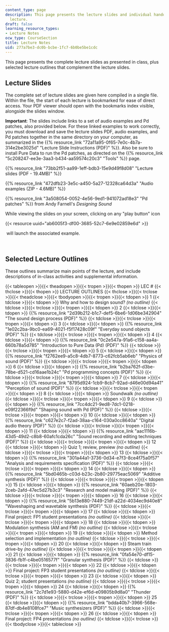 ```yaml
---
content_type: page
description: This page presents the lecture slides and individual handouts for each
  lecture.
draft: false
learning_resource_types:
- Lecture Notes
ocw_type: CourseSection
title: Lecture Notes
uid: 277a7be3-dc0b-bcbe-1fc7-6b0be5be1cdc
---
```

This page presents the complete lecture slides as presented in class, plus selected lecture outlines that complement the lecture slides.

## Lecture Slides

The complete set of lecture slides are given here compiled in a single file. Within the file, the start of each lecture is bookmarked for ease of direct access. Your PDF viewer should open with the bookmarks index visible, alongside the slides window. 

**Important**: The slides include links to a set of audio examples and Pd patches, also provided below. For these linked examples to work correctly, you must download and save the lecture slides PDF, audio examples, and Pd patches together in the same directory on your computer, as summarized in the {{% resource_link "72a11a95-0f65-7e0c-4b7a-314e2be3025d" "Lecture Slide Instructions (PDF)" %}}. Also be sure to install Pure Data to run the Pd patches, as directed on the {{% resource_link "5c208247-ee3e-3aa3-b434-aa59574c20c3" "Tools" %}} page.

{{% resource_link "73bb2f51-aa99-1eff-bdb3-15e9d49f8d08" "Lecture slides (PDF - 19.4MB)" %}}

{{% resource_link "472dfb23-3e5c-a450-5a27-12328ca64d3a" "Audio examples (ZIP - 4.6MB)" %}}

{{% resource_link "3a508054-0052-4e56-9ed1-941072ad18e3" "Pd patches" %}} from Andy Farnell's *Designing Sound*

While viewing the slides on your screen, clicking on any "play button" icon

{{< resource uuid="ab6005f3-df00-3685-52c7-6e9e02859e6d" >}}

 will launch the associated example.

 

## Selected Lecture Outlines

These outlines summarize main points of the lecture, and include descriptions of in-class activities and supplemental information.

{{< tableopen >}}{{< theadopen >}}{{< tropen >}}{{< thopen >}}
LEC #
{{< thclose >}}{{< thopen >}}
LECTURE OUTLINES
{{< thclose >}}{{< trclose >}}{{< theadclose >}}{{< tbodyopen >}}{{< tropen >}}{{< tdopen >}}
1
{{< tdclose >}}{{< tdopen >}}
Why and how to design sound? *(no outline)*
{{< tdclose >}}{{< trclose >}}{{< tropen >}}{{< tdopen >}}
2
{{< tdclose >}}{{< tdopen >}}
{{% resource_link "2d39b212-b1c7-def5-6be6-1d06be342904" "The sound design process (PDF)" %}}
{{< tdclose >}}{{< trclose >}}{{< tropen >}}{{< tdopen >}}
3
{{< tdclose >}}{{< tdopen >}}
{{% resource_link "1e02c2ba-9bc0-ea69-4021-f5f17428c09f" "Everyday sound objects (PDF)" %}}
{{< tdclose >}}{{< trclose >}}{{< tropen >}}{{< tdopen >}}
4
{{< tdclose >}}{{< tdopen >}}
{{% resource_link "0c2e547a-91a6-c158-aa4a-660b78a5d785" "Introduction to Pure Data (Pd) (PDF)" %}}
{{< tdclose >}}{{< trclose >}}{{< tropen >}}{{< tdopen >}}
5
{{< tdclose >}}{{< tdopen >}}
{{% resource_link "f2762ee9-a5c8-4db7-8773-c62fcb5ab6eb" "Physics of sound (PDF)" %}}
{{< tdclose >}}{{< trclose >}}{{< tropen >}}{{< tdopen >}}
6
{{< tdclose >}}{{< tdopen >}}
{{% resource_link "b2ba762f-d3be-78be-d521-cd16aae1b24c" "Pd programming concepts (PDF)" %}}
{{< tdclose >}}{{< trclose >}}{{< tropen >}}{{< tdopen >}}
7
{{< tdclose >}}{{< tdopen >}}
{{% resource_link "8795d924-1cb9-8cb7-92ad-d46e00d94a41" "Perception of sound (PDF)" %}}
{{< tdclose >}}{{< trclose >}}{{< tropen >}}{{< tdopen >}}
8
{{< tdclose >}}{{< tdopen >}}
Soundwalk *(no outline)*
{{< tdclose >}}{{< trclose >}}{{< tropen >}}{{< tdopen >}}
9
{{< tdclose >}}{{< tdopen >}}
{{% resource_link "7cc4dc21-9ed8-7dc1-0218-e09f22366f9d" "Shaping sound with Pd (PDF)" %}}
{{< tdclose >}}{{< trclose >}}{{< tropen >}}{{< tdopen >}}
10
{{< tdclose >}}{{< tdopen >}}
{{% resource_link "c627e2c7-f2ad-38aa-c164-030a0cc8640a" "Digital audio theory (PDF)" %}}
{{< tdclose >}}{{< trclose >}}{{< tropen >}}{{< tdopen >}}
11
{{< tdclose >}}{{< tdopen >}}
{{% resource_link "aac1116b-43d5-49d2-c8b8-60afc1cda26c" "Sound recording and editing techniques (PDF)" %}}
{{< tdclose >}}{{< trclose >}}{{< tropen >}}{{< tdopen >}}
12
{{< tdclose >}}{{< tdopen >}}
Quiz 1; review, preview *(no outline)*
{{< tdclose >}}{{< trclose >}}{{< tropen >}}{{< tdopen >}}
13
{{< tdclose >}}{{< tdopen >}}
{{% resource_link "301a44a1-3736-0d34-e7f3-8ce4f75a0f57" "Analysis and requirements specification (PDF)" %}}
{{< tdclose >}}{{< trclose >}}{{< tropen >}}{{< tdopen >}}
14
{{< tdclose >}}{{< tdopen >}}
{{% resource_link "5bd0465b-c03d-b23c-2b80-29775eac5069" "Additive synthesis (PDF)" %}}
{{< tdclose >}}{{< trclose >}}{{< tropen >}}{{< tdopen >}}
15
{{< tdclose >}}{{< tdopen >}}
{{% resource_link "60aeb20e-1803-2ceb-2afd-47ec5d27b3c3" "Research and model making (PDF)" %}}
{{< tdclose >}}{{< trclose >}}{{< tropen >}}{{< tdopen >}}
16
{{< tdclose >}}{{< tdopen >}}
{{% resource_link "5b13e880-7449-21df-a22d-4034ec9d40e8" "Waveshaping and wavetable synthesis (PDF)" %}}
{{< tdclose >}}{{< trclose >}}{{< tropen >}}{{< tdopen >}}
17
{{< tdclose >}}{{< tdopen >}}
Final project: FP1 student presentations *(no outline)*
{{< tdclose >}}{{< trclose >}}{{< tropen >}}{{< tdopen >}}
18
{{< tdclose >}}{{< tdopen >}}
Modulation synthesis (AM and FM) *(no outline)*
{{< tdclose >}}{{< trclose >}}{{< tropen >}}{{< tdopen >}}
19
{{< tdclose >}}{{< tdopen >}}
Method selection and implementation *(no outline)*
{{< tdclose >}}{{< trclose >}}{{< tropen >}}{{< tdopen >}}
20
{{< tdclose >}}{{< tdopen >}}
Steam train drive-by *(no outline)*
{{< tdclose >}}{{< trclose >}}{{< tropen >}}{{< tdopen >}}
21
{{< tdclose >}}{{< tdopen >}}
{{% resource_link "0fa54e70-df15-3836-fb1f-c4be0516577f" "Granular synthesis (PDF)" %}}
{{< tdclose >}}{{< trclose >}}{{< tropen >}}{{< tdopen >}}
22
{{< tdclose >}}{{< tdopen >}}
Final project: FP3 student presentations *(no outline)*
{{< tdclose >}}{{< trclose >}}{{< tropen >}}{{< tdopen >}}
23
{{< tdclose >}}{{< tdopen >}}
Quiz 2; student presentations *(no outline)*
{{< tdclose >}}{{< trclose >}}{{< tropen >}}{{< tdopen >}}
24
{{< tdclose >}}{{< tdopen >}}
{{% resource_link "2c7d1e93-5880-d42e-ef6d-e09805b9d8a0" "Thunder (PDF)" %}}
{{< tdclose >}}{{< trclose >}}{{< tropen >}}{{< tdopen >}}
25
{{< tdclose >}}{{< tdopen >}}
{{% resource_link "bdda40b7-3966-568e-87df-db4e8108fce7" "Music synthesizers (PDF)" %}}
{{< tdclose >}}{{< trclose >}}{{< tropen >}}{{< tdopen >}}
26
{{< tdclose >}}{{< tdopen >}}
Final project: FP4 presentations *(no outline)*
{{< tdclose >}}{{< trclose >}}{{< tbodyclose >}}{{< tableclose >}}